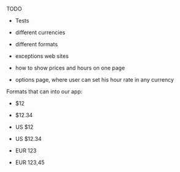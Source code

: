 TODO

* Tests

* different currencies

* different formats

* exceptions web sites

* how to show prices and hours on one page

* options page, where user can set his hour rate in any currency


Formats that can into our app:

* $12

* $12.34

* US $12

* US $12.34

* EUR 123

* EUR 123,45